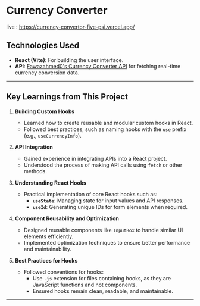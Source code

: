 # **Currency Converter**
live : https://currency-convertor-five-psi.vercel.app/

## **Technologies Used**
- **React (Vite)**: For building the user interface.
- **API**: [Fawazahmed0's Currency Converter API](https://github.com/fawazahmed0/currency-api) for fetching real-time currency conversion data.

---

## **Key Learnings from This Project**
1. **Building Custom Hooks**  
   - Learned how to create reusable and modular custom hooks in React.
   - Followed best practices, such as naming hooks with the `use` prefix (e.g., `useCurrencyInfo`).

2. **API Integration**  
   - Gained experience in integrating APIs into a React project.
   - Understood the process of making API calls using `fetch` or other methods.

3. **Understanding React Hooks**  
   - Practical implementation of core React hooks such as:
     - **`useState`**: Managing state for input values and API responses.
     - **`useId`**: Generating unique IDs for form elements when required.

4. **Component Reusability and Optimization**  
   - Designed reusable components like `InputBox` to handle similar UI elements efficiently.
   - Implemented optimization techniques to ensure better performance and maintainability.

5. **Best Practices for Hooks**  
   - Followed conventions for hooks:
     - Use `.js` extension for files containing hooks, as they are JavaScript functions and not components.
     - Ensured hooks remain clean, readable, and maintainable.

---
